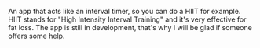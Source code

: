An app that acts like an interval timer, so you can do a HIIT for example. HIIT stands for "High Intensity Interval Training" and it's very effective for fat loss. The app is still in development, that's why I will be glad if someone offers some help.
